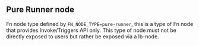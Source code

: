 
## Pure Runner node

Fn node type defined by `FN_NODE_TYPE=pure-runner`, this is a type of Fn node that provides Invoke/Triggers API only.
   This type of node must not be directly exposed to users but rather be exposed via a lb-node.